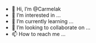 - 👋 Hi, I’m @Carmelak
- 👀 I’m interested in ...
- 🌱 I’m currently learning ...
- 💞️ I’m looking to collaborate on ...
- 📫 How to reach me ...

<!---
Carmelak/Carmelak is a ✨ special ✨ repository because its `README.md` (this file) appears on your GitHub profile.
You can click the Preview link to take a look at your changes.
--->
